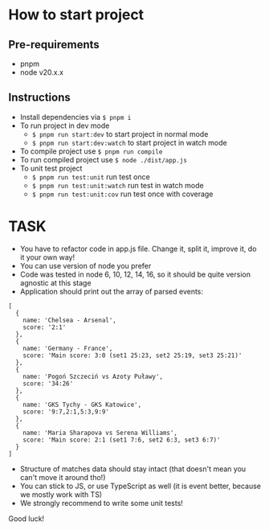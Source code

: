 # How to start project
## Pre-requirements
- pnpm
- node v20.x.x

## Instructions
- Install dependencies via `$ pnpm i`
- To run project in dev mode
  - `$ pnpm run start:dev` to start project in normal mode
  - `$ pnpm run start:dev:watch` to start project in watch mode
- To compile project use `$ pnpm run compile`
- To run compiled project use `$ node ./dist/app.js`
- To unit test project
  - `$ pnpm run test:unit` run test once
  - `$ pnpm run test:unit:watch` run test in watch mode 
  - `$ pnpm run test:unit:cov` run test once with coverage

# TASK
- You have to refactor code in app.js file. Change it, split it, improve it, do it your own way!
- You can use version of node you prefer
- Code was tested in node 6, 10, 12, 14, 16, so it should be quite version agnostic at this stage
- Application should print out the array of parsed events:

```
[
  { 
    name: 'Chelsea - Arsenal',
    score: '2:1' 
  },
  {
    name: 'Germany - France',
    score: 'Main score: 3:0 (set1 25:23, set2 25:19, set3 25:21)'
  },
  { 
    name: 'Pogoń Szczeciń vs Azoty Puławy',
    score: '34:26'
  },
  { 
    name: 'GKS Tychy - GKS Katowice',
    score: '9:7,2:1,5:3,9:9' 
  },
  {
    name: 'Maria Sharapova vs Serena Williams',
    score: 'Main score: 2:1 (set1 7:6, set2 6:3, set3 6:7)'
  }
]
```

- Structure of matches data should stay intact (that doesn't mean you can't move it around tho!)
- You can stick to JS, or use TypeScript as well (it is event better, because we mostly work with TS)
- We strongly recommend to write some unit tests!

Good luck!
